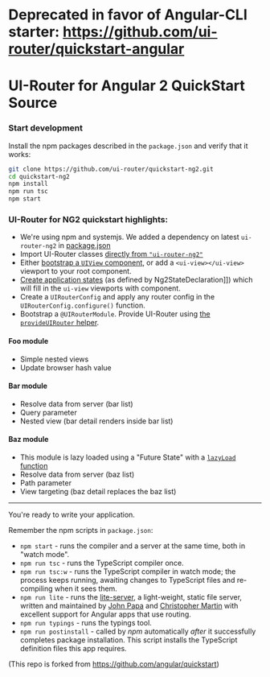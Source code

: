 # Deprecated in favor of Angular-CLI starter: https://github.com/ui-router/quickstart-angular



# UI-Router for Angular 2 QuickStart Source

### Start development

Install the npm packages described in the `package.json` and verify that it works:

```bash
git clone https://github.com/ui-router/quickstart-ng2.git
cd quickstart-ng2
npm install
npm run tsc
npm start
```

### UI-Router for NG2 quickstart highlights:

- We're using npm and systemjs.  We added a dependency on latest `ui-router-ng2` in [package.json](https://github.com/ui-router/quickstart-ng2/blob/1.0.2/package.json#L19)
- Import UI-Router classes [directly from `"ui-router-ng2"`](https://github.com/ui-router/quickstart-ng2/blob/1.0.2/app/app.component.ts#L2)
- Either [bootstrap a `UIView` component](https://github.com/ui-router/quickstart-ng2/blob/1.0.2/app/_bootstrap/bootstrap.ts#L14), or add a `<ui-view></ui-view>` viewport to your root component.
- [Create application states](https://github.com/ui-router/quickstart-ng2/blob/1.0.2/app/app.states.ts#L16-L20) (as defined by Ng2StateDeclaration]]) which will fill in the `ui-view` viewports with component.
- Create a `UIRouterConfig` and apply any router config in the `UIRouterConfig.configure()` function.
- Bootstrap a `@UIRouterModule`. Provide UI-Router using [the `provideUIRouter` helper](https://github.com/ui-router/quickstart-ng2/blob/c69c19d30fbeb25e99a2d5c3b3fb72866513ab03/src/app.module.ts#L34).

#### Foo module

- Simple nested views
- Update browser hash value

#### Bar module

- Resolve data from server (bar list)
- Query parameter
- Nested view (bar detail renders inside bar list)

#### Baz module

- This module is lazy loaded using a "Future State" with a [`lazyLoad` function](https://ui-router.github.io/docs/latest/interfaces/state.statedeclaration.html#lazyload)
- Resolve data from server (baz list)
- Path parameter
- View targeting (baz detail replaces the baz list) 

---

You're ready to write your application.

Remember the npm scripts in `package.json`:

* `npm start` - runs the compiler and a server at the same time, both in "watch mode".
* `npm run tsc` - runs the TypeScript compiler once.
* `npm run tsc:w` - runs the TypeScript compiler in watch mode; the process keeps running, awaiting changes to TypeScript files and re-compiling when it sees them.
* `npm run lite` - runs the [lite-server](https://www.npmjs.com/package/lite-server), a light-weight, static file server, written and maintained by
[John Papa](https://github.com/johnpapa) and
[Christopher Martin](https://github.com/cgmartin)
with excellent support for Angular apps that use routing.
* `npm run typings` - runs the typings tool.
* `npm run postinstall` - called by *npm* automatically *after* it successfully completes package installation. This script installs the TypeScript definition files this app requires.

(This repo is forked from https://github.com/angular/quickstart)

